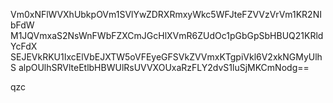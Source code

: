 Vm0xNFlWVXhUbkpOVm1SVlYwZDRXRmxyWkc5WFJteFZVVzVrVm1KR2NIbFdW
M1JQVmxaS2NsWnFWbFZXCmJGcHlXVmR6ZUdOc1pGbGpSbHBUQ21KRldYcFdX
SEJEVkRKU1IxcElVbEJXTW5oVFEyeGFSVkZVVmxKTgpiVkl6V2xkNGMyUlhS
alpOUlhSRVlteEtlbHBWUlRsUVVXOUxaRzFLY2dvS1luSjMKCmNodg==

qzc